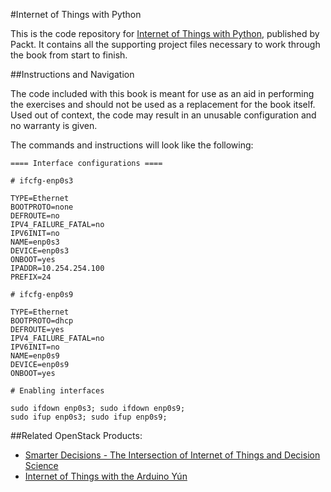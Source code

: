 #Internet of Things with Python

This is the code repository for [Internet of Things with Python](https://www.packtpub.com/hardware-and-creative/internet-things-python), published by Packt. It contains all the supporting project files necessary to work through the book from start to finish.

##Instructions and Navigation

The code included with this book is meant for use as an aid in performing the exercises and should not be used as a replacement for the book itself.
Used out of context, the code may result in an unusable configuration and no warranty is given.

The commands and instructions will look like the following:
```
==== Interface configurations ====

# ifcfg-enp0s3

TYPE=Ethernet
BOOTPROTO=none
DEFROUTE=no
IPV4_FAILURE_FATAL=no
IPV6INIT=no
NAME=enp0s3
DEVICE=enp0s3
ONBOOT=yes
IPADDR=10.254.254.100
PREFIX=24

# ifcfg-enp0s9

TYPE=Ethernet
BOOTPROTO=dhcp
DEFROUTE=yes
IPV4_FAILURE_FATAL=no
IPV6INIT=no
NAME=enp0s9
DEVICE=enp0s9
ONBOOT=yes 

# Enabling interfaces

sudo ifdown enp0s3; sudo ifdown enp0s9; 
sudo ifup enp0s3; sudo ifup enp0s9;
```


##Related OpenStack Products:
* [Smarter Decisions - The Intersection of Internet of Things and Decision Science](https://www.packtpub.com/big-data-and-business-intelligence/smarter-decisions-intersection-internet-things-and-decision-scien)
* [Internet of Things with the Arduino Yún](https://www.packtpub.com/hardware-and-creative/internet-things-arduino-y%C3%BAn)

